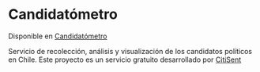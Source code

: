 Candidatómetro
==============

Disponible en [Candidatómetro](http://www.candidatometro.cl)

Servicio de recolección, análisis y visualización de los candidatos políticos en Chile.
Este proyecto es un servicio gratuito desarrollado por [CitiSent](http://www.citisent.com)



